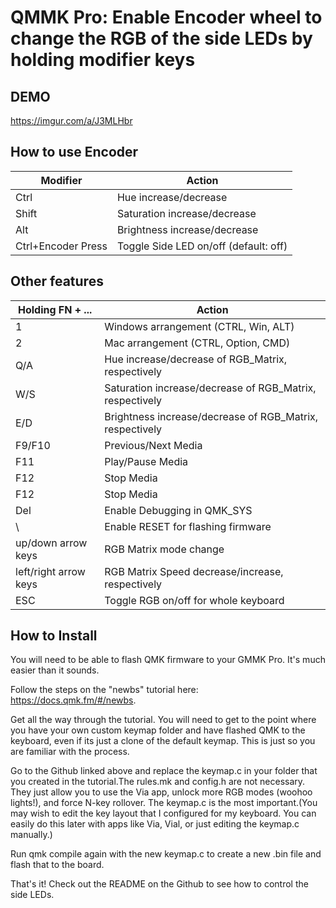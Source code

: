 # QMMK Pro: Enable Encoder wheel to change the RGB of the side LEDs by holding modifier keys

## ​DEMO
https://imgur.com/a/J3MLHbr

## How to use Encoder

| Modifier           | Action                                |
|--------------------|---------------------------------------|
| Ctrl               | Hue increase/decrease                 |
| Shift              | Saturation increase/decrease          |
| Alt                | Brightness increase/decrease          |
| Ctrl+Encoder Press | Toggle Side LED on/off (default: off) |

## Other features

| Holding FN + ...   | Action                                |
|--------------------|---------------------------------------|
| 1    | Windows arrangement (CTRL, Win, ALT)  |
| 2    | Mac  arrangement (CTRL, Option, CMD)  |
| Q/A  | Hue increase/decrease of RGB_Matrix, respectively   |
| W/S  | Saturation increase/decrease of RGB_Matrix, respectively   |
| E/D  | Brightness increase/decrease of RGB_Matrix, respectively   |
| F9/F10  | Previous/Next Media   |
| F11  | Play/Pause Media |
| F12  | Stop Media |
| F12  | Stop Media |
| Del  | Enable Debugging in QMK_SYS |
| \  | Enable RESET for flashing firmware |
| up/down arrow keys  | RGB Matrix mode change|
| left/right arrow keys  | RGB Matrix Speed decrease/increase, respectively |
| ESC |Toggle RGB on/off for whole keyboard |


## How to Install

You will need to be able to flash QMK firmware to your GMMK Pro. It's much easier than it sounds.

Follow the steps on the "newbs" tutorial here: https://docs.qmk.fm/#/newbs.

 Get all the way through the tutorial. You will need to get to the point where you have your own custom keymap folder and have flashed QMK to the keyboard, even if its just a clone of the default keymap. This is just so you are familiar with the process.

Go to the Github linked above and replace the keymap.c in your folder that you created in the tutorial.The rules.mk and config.h are not necessary. They just allow you to use the Via app, unlock more RGB modes (woohoo lights!), and force N-key rollover. The keymap.c is the most important.(You may wish to edit the key layout that I configured for my keyboard. You can easily do this later with apps like Via, Vial, or just editing the keymap.c manually.)

Run qmk compile again with the new keymap.c to create a new .bin file and flash that to the board.

That's it! Check out the README on the Github to see how to control the side LEDs.

